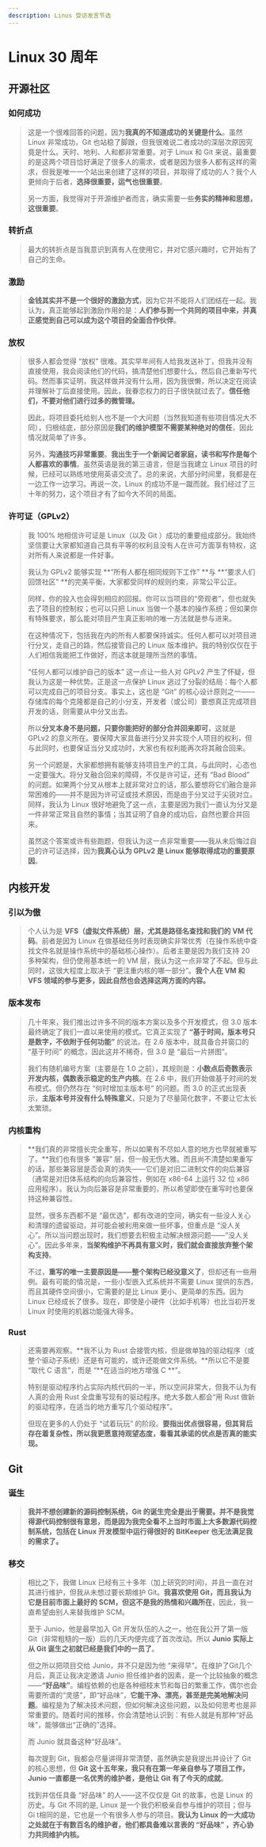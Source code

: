 ```yaml
---
description: Linus 受访发言节选
---
```


# Linux 30 周年

## 开源社区

### 如何成功

> 这是一个很难回答的问题，因为**我真的不知道成功的关键是什么**。虽然 Linux 非常成功，Git 也站稳了脚跟，但我很难说二者成功的深层次原因究竟是什么。天时、地利、人和都非常重要。对于 Linux 和 Git 来说，最重要的是这两个项目恰好满足了很多人的需求，或者是因为很多人都有这样的需求，但我是唯一一个站出来创建了这样的项目，并取得了成功的人？我个人更倾向于后者，**选择很重要，运气也很重要**。
>
> 另一方面，我觉得对于开源维护者而言，确实需要一些**务实的精神和思想，这很重要**。

### 转折点

> 最大的转折点是当我意识到真有人在使用它，并对它感兴趣时，它开始有了自己的生命。

### 激励

> **金钱其实并不是一个很好的激励方式**，因为它并不能将人们团结在一起。我认为，真正能够起到激励作用的是：**人们参与到一个共同的项目中来，并真正感觉到自己可以成为这个项目的全面合作伙伴**。

### 放权

> 很多人都会觉得 “放权” 很难。其实早年间有人给我发送补丁，但我并没有直接使用，我会阅读他们的代码，搞清楚他们想要什么，然后自己重新写代码。然而事实证明，我这样做并没有什么用，因为我很懒，所以决定在阅读并理解补丁后直接使用。因此，我眷恋权力的日子很快就过去了。**信任他们，不要对他们进行过多的微管理。**
>
> 因此，将项目委托给别人也不是一个大问题（当然我知道有些项目情况大不同），归根结底，部分原因是**我们的维护模型不需要某种绝对的信任**，因此情况就简单了许多。
>
> 另外，**沟通技巧非常重要**。**我出生于一个新闻记者家庭，读书和写作是每个人都喜欢的事情**。虽然英语是我的第三语言，但是当我建立 Linux 项目的时候，已经可以熟练地使用英语交流了。总的来说，大部分时间里，我都是在一边工作一边学习。再说一次，Linux 的成功不是一蹴而就。我们经过了三十年的努力，这个项目才有了如今大不同的局面。

### 许可证（GPLv2）

> 我 100% 地相信许可证是 Linux（以及 Git ）成功的重要组成部分。我始终坚信要让大家都知道自己具有平等的权利且没有人在许可方面享有特权，这对所有人来说都是一件好事。
>
> 我认为 GPLv2 能够实现 **“所有人都在相同规则下工作” **与 **“要求人们回馈社区” **的完美平衡，大家都受同样的规则约束，非常公平公正。
>
> 同样，你的投入也会得到相应的回报。你可以当项目的“旁观者”，但也就失去了项目的控制权；也可以只把 Linux 当做一个基本的操作系统；但如果你有特殊要求，那么能对项目产生真正影响的唯一方法就是参与进来。
>
> 在这种情况下，包括我在内的所有人都要保持诚实。任何人都可以对项目进行分叉，走自己的路，然后接管自己的 Linux 版本维护。我的特别仅仅在于人们相信我能把工作做好，而这本就是理所当然的事情。
>
> “任何人都可以维护自己的版本” 这一点让一些人对 GPLv2 产生了怀疑，但我认为这是一种优势。正是这一点保护 Linux 逃过了分裂的结局：每个人都可以完成自己的项目分支。事实上，这也是 “Git” 的核心设计原则之一——存储库的每个克隆都是自己的小分支，开发者（或公司）要想真正完成项目开发的话，则需要从中分叉出去。
>
> 所以**分叉本身不是问题，只要你能把好的部分合并回来即可**，这就是 GPLv2 的意义所在。要保障大家具备进行分叉并实现个人项目的权利，但与此同时，也要保证当分叉成功时，大家也有权利能再次将其融合回来。 
>
> 另一个问题是，大家都想拥有能够支持项目生产的工具，与此同时，心态也一定要强大。将分叉融合回来的障碍，不仅是许可证，还有 “Bad Blood” 的问题。如果两个分叉从根本上就非常对立的话，那么要想将它们融合是非常困难的——并不是因为许可证或技术原因，而是由于分叉过于尖锐对立。同样，我认为 Linux 很好地避免了这一点，主要是因为我们一直认为分叉是一件非常正常且自然的事情；当其证明了自身的成功后，自然也要合并回来。
>
> 虽然这个答案或许有些跑题，但我认为这一点非常重要——我从未后悔过自己的许可证选择，因为**我真心认为 GPLv2 是 Linux 能够取得成功的重要原因**。

## 内核开发

### 引以为傲

> 个人认为是 **VFS（虚拟文件系统）层，尤其是路径名查找和我们的 VM 代码**。前者是因为 Linux 在做基础任务时表现确实非常优秀（在操作系统中查找文件名就是操作系统中的基础核心操作）。后者主要是因为我们支持 20 多种架构，但仍使用基本统一的 VM 层，我认为这一点非常了不起。但与此同时，这很大程度上取决于 “更注重内核的哪一部分”。**我个人在 VM 和 VFS 领域的参与更多，因此自然也会选择这两方面的内容。**
>
>

### 版本发布

> 几十年来，我们推出过许多不同的版本方案以及多个开发模式，但 3.0 版本最终确定了我们一直以来使用的模式。它真正实现了 **“基于时间，版本号只是数字，不依附于任何功能”** 的说法。在 2.6 版本中，就具备合并窗口的 “基于时间” 的概念，因此这并不稀奇，但 3.0 是 “最后一片拼图”。
>
> 我们有随机编号方案（主要是在 1.0 之前），其规则是：**小数点后奇数表示开发内核，偶数表示稳定的生产内核**。在 2.6 中，我们开始做基于时间的发布模式。但仍然存在 “何时增加主版本号” 的问题。而 3.0 的正式出现表示，**主版本号并没有什么特殊意义**，只是为了尽量简化数字，不要让它太长太繁琐。

### 内核重构

> **我们真的非常擅长完全重写，所以如果有不尽如人意的地方也早就被重写了。**我们也有很多 “兼容” 层，但一般无伤大雅。而且尚不清楚如果重写的话，那些兼容层是否会真的消失——它们是对旧二进制文件的向后兼容（通常是对旧体系结构的向后兼容性，例如在 x86-64 上运行 32 位 x86 应用程序）。我认为向后兼容是非常重要的，所以希望即使在重写时也要保持这种兼容性。
>
> 显然，很多东西都不是 “最优选”，都有改进的空间，确实有一些没人关心和清理的遗留驱动，并可能会被利用来做一些坏事，但重点是 “没人关心”。所以当问题出现时，我们想要去积极主动解决根源问题——“没人关心”。因此多年来，**当架构维护不再具有意义时，我们就会直接放弃整个架构支持**。
>
> 不过，**重写的唯一主要原因是——整个架构已经没意义了**，但却还有一些用例。最有可能的情况是，一些小型嵌入式系统并不需要 Linux 提供的东西，而且其硬件空间很小，它需要的是比 Linux 更小、更简单的东西。因为 Linux 已经成长了很多。现在，即使是小硬件（比如手机等）也比当初开发 Linux 时使用的机器功能强大得多。

### Rust

> 还需要再观察。**我不认为 Rust 会接管内核，但是做单独的驱动程序（或整个驱动子系统）还是有可能的，或许还能做文件系统。**所以它不是要 “取代 C 语言”，而是 “**在适当的地方增强 C **”。
>
> 特别是驱动程序约占实际内核代码的一半，所以空间非常大，但我不认为有人真的会用 Rust 全盘重写现有的驱动程序。绝大多数人都会“用 Rust 做新的驱动程序，在适当的地方重写几个驱动程序”。
>
> 但现在更多的人仍处于 “试着玩玩” 的阶段。**要指出优点很容易，但其背后存在着复杂性，所以我更愿意持观望态度，看看其承诺的优点是否真的能实现。**

## Git

### 诞生

> **我并不想创建新的源码控制系统，Git 的诞生完全是出于需要。并不是我觉得源代码控制很有意思，而是因为我完全看不上当时市面上大多数源代码控制系统，包括在 Linux 开发模型中运行得很好的 BitKeeper 也无法满足我的需求了。**

### **移交**

> 相比之下，我做 Linux 已经有三十多年（加上研究的时间)，并且一直在对其进行维护，但我从未想过要长期维护 Git。**我喜欢使用 Git，而且我认为它是目前市面上最好的 SCM，但这不是我的热情和兴趣所在**，因此，我一直希望由别人来替我维护 SCM。
>
> 至于 Junio，他是最早加入 Git 开发队伍的人之一。他在我公开了第一版 Git（非常粗糙的一版）后的几天内便完成了首次改动。所以 **Junio 实际上从 Git 诞生之初就已经是我们中的一员了**。
>
> 但之所以把项目交给 Junio，并不只是因为他 “来得早”。在维护了Git几个月后，真正让我决定邀请 Junio 担任维护者的因素，是一个比较抽象的概念——**“好品味”**。编程依赖的也是各种细枝末节和每日的繁重工作，偶尔也会需要所谓的“灵感”，即“好品味”，**它能干净、漂亮，甚至是完美地解决问题**。编程是为了解决技术问题，但如何解决这些问题，以及如何思考也是非常重要的。随着时间的推移，你会清楚地认识到：有些人就是有那种“好品味”，能够做出“正确的”选择。
>
> 而 Junio 就具备这种“好品味”。
>
> 每次提到 Git，我都会尽量讲得非常清楚，虽然确实是我提出并设计了 Git 的核心思想，但 **Git 这十五年来，我只有在第一年亲自参与了项目工作，Junio 一直都是一名优秀的维护者，是他让 Git 有了今天的成就**。
>
> 找到并信任具备 “好品味” 的人——这不仅仅是 Git 的故事，也是 Linux 的历史。与 Git 不同的是,  Linux 是一个我仍积极亲自参与维护的项目；但与 Gi t相同的是，它也是一个有很多人参与的项目。**我认为 Linux 的一大成功之处就在于有数百名的维护者，他们都具备难以言表的 “好品味” ，齐心协力共同维护内核。**
